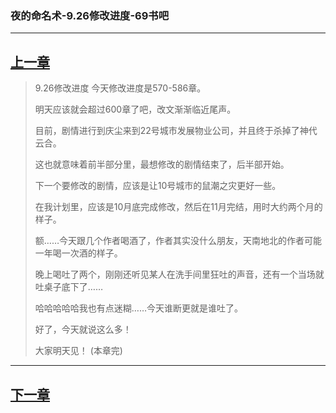 ### 夜的命名术-9.26修改进度-69书吧

--------
[上一章](./c88b1c61e818e905045d7a8d403e2685.md)
--------


>
>
>
>9.26修改进度
>今天修改进度是570-586章。
>
>明天应该就会超过600章了吧，改文渐渐临近尾声。
>
>目前，剧情进行到庆尘来到22号城市发展物业公司，并且终于杀掉了神代云合。
>
>这也就意味着前半部分里，最想修改的剧情结束了，后半部开始。
>
>下一个要修改的剧情，应该是让10号城市的鼠潮之灾更好一些。
>
>在我计划里，应该是10月底完成修改，然后在11月完结，用时大约两个月的样子。
>
>额……今天跟几个作者喝酒了，作者其实没什么朋友，天南地北的作者可能一年喝一次酒的样子。
>
>晚上喝吐了两个，刚刚还听见某人在洗手间里狂吐的声音，还有一个当场就吐桌子底下了……
>
>哈哈哈哈哈我也有点迷糊……今天谁断更就是谁吐了。
>
>好了，今天就说这么多！
>
>大家明天见！
>(本章完)
>
>

--------
[下一章](./6b4d201b9122af6b280bff7bc7088e38.md)
--------

